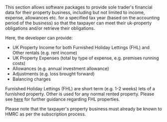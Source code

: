 This section allows software packages to provide sole trader's financial data for their property business, 
including but not limited to income, expense, allowances etc. for a specified tax year (based on the accounting 
period of the business) so that the taxpayer can meet their uk-property obligations and/or retrieve their obligations.

Here, the developer can provide:

* UK Property Income for both Furnished Holiday Lettings (FHL) and Other rentals (e.g. rent income)
* UK Property Expenses (total by type of expense, e.g. premises running costs)
* Allowances (e.g. annual investment allowance)
* Adjustments (e.g. loss brought forward)
* Balancing charges

Furnished Holiday Lettings (FHL) are short term (e.g. 1-2 weeks) lets of a furnished property. Other is used 
for any normal rented property. 
Please see [here](https://www.gov.uk/government/publications/furnished-holiday-lettings-hs253-self-assessment-helpsheet) for further guidance
regarding FHL properties.

Please note that the taxpayer's property business must already be known to HMRC as per the subscription process.
